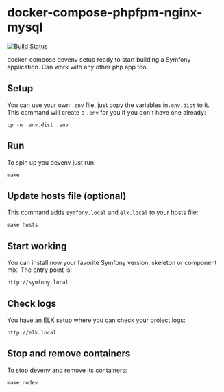# docker-compose-phpfpm-nginx-mysql
[![Build Status](https://travis-ci.org/yeclense/docker-compose-phpfpm-nginx-mysql.svg?branch=master)](https://travis-ci.org/yeclense/docker-compose-phpfpm-nginx-mysql)

docker-compose devenv setup ready to start building a Symfony application. Can work with any other php app too.

## Setup
You can use your own `.env` file, just copy the variables in`.env.dist` to it. This command will create a `.env` for you if you don't have one already:

``cp -n .env.dist .env``

## Run
To spin up you devenv just run:

``make``

## Update hosts file (optional)
This command adds `symfony.local` and `elk.local` to your hosts file:

``make hosts``

## Start working
You can install now your favorite Symfony version, skeleton or component mix. The entry point is:

``http://symfony.local``

## Check logs
You have an ELK setup where you can check your project logs:

``http://elk.local``

## Stop and remove containers
To stop devenv and remove its containers:

``make nodev``